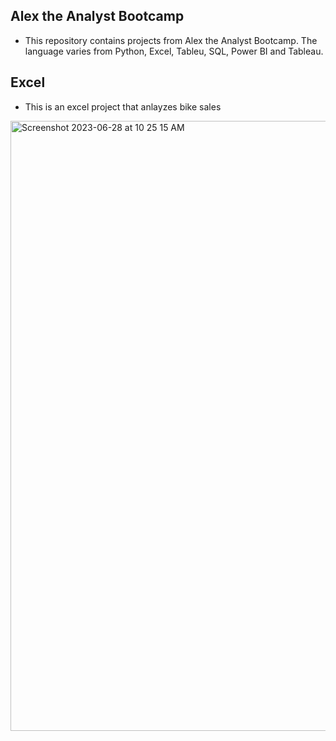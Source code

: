 ## Alex the Analyst Bootcamp
- This repository contains projects from Alex the Analyst Bootcamp. The language varies from Python, Excel, Tableu, SQL, Power BI and Tableau.

## Excel
- This is an excel project that anlayzes bike sales
<img width="976" alt="Screenshot 2023-06-28 at 10 25 15 AM" src="https://github.com/gchin97/Alex-The-Analyst-Bootcamp/assets/81975861/0f37fe84-a288-47cf-91b9-8550e4bf801e">
